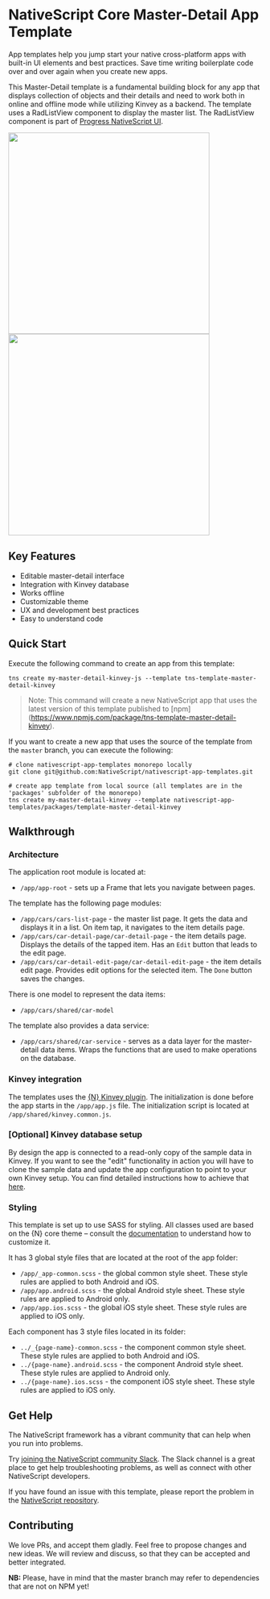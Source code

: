 # NativeScript Core Master-Detail App Template
App templates help you jump start your native cross-platform apps with built-in UI elements and best practices. Save time writing boilerplate code over and over again when you create new apps.

This Master-Detail template is a fundamental building block for any app that displays collection of objects and their details and need to work both in online and offline mode while utilizing Kinvey as a backend. The template uses a RadListView component to display the master list. The RadListView component is part of [Progress NativeScript UI](https://github.com/telerik/nativescript-ui-feedback).

<img src="/packages/template-master-detail-kinvey/tools/assets/phone-masterDetail-ios.png" height="400" /><img src="/packages/template-master-detail-kinvey/tools/assets/phone-masterDetail-detail-ios.png" height="400" />

## Key Features
- Editable master-detail interface
- Integration with Kinvey database
- Works offline
- Customizable theme
- UX and development best practices
- Easy to understand code

## Quick Start
Execute the following command to create an app from this template:

```
tns create my-master-detail-kinvey-js --template tns-template-master-detail-kinvey
```

> Note: This command will create a new NativeScript app that uses the latest version of this template published to [npm] (https://www.npmjs.com/package/tns-template-master-detail-kinvey).

If you want to create a new app that uses the source of the template from the `master` branch, you can execute the following:

```
# clone nativescript-app-templates monorepo locally
git clone git@github.com:NativeScript/nativescript-app-templates.git

# create app template from local source (all templates are in the 'packages' subfolder of the monorepo)
tns create my-master-detail-kinvey --template nativescript-app-templates/packages/template-master-detail-kinvey
```

## Walkthrough

### Architecture
The application root module is located at:
- `/app/app-root` - sets up a Frame that lets you navigate between pages.

The template has the following page modules:
- `/app/cars/cars-list-page` - the master list page. It gets the data and displays it in a list. On item tap, it navigates to the item details page.
- `/app/cars/car-detail-page/car-detail-page` - the item details page. Displays the details of the tapped item. Has an `Edit` button that leads to the edit page.
- `/app/cars/car-detail-edit-page/car-detail-edit-page` - the item details edit page. Provides edit options for the selected item. The `Done` button saves the changes.

There is one model to represent the data items:
- `/app/cars/shared/car-model`

The template also provides a data service:
- `/app/cars/shared/car-service` - serves as a data layer for the master-detail data items. Wraps the functions that are used to make operations on the database.

### Kinvey integration
The templates uses the [{N} Kinvey plugin](https://github.com/Kinvey/nativescript-sdk). The initialization is done before the app starts in the `/app/app.js` file. The initialization script is located at `/app/shared/kinvey.common.js`.

### [Optional] Kinvey database setup
By design the app is connected to a read-only copy of the sample data in Kinvey. If you want to see the "edit" functionality in action you will have to clone the sample data and update the app configuration to point to your own Kinvey setup. You can find detailed instructions how to achieve that [here](https://github.com/NativeScript/nativescript-app-templates/blob/master/packages/template-master-detail-kinvey/tools/kinvey/kinvey-database-setup.md).

### Styling
This template is set up to use SASS for styling. All classes used are based on the {N} core theme – consult the [documentation](https://github.com/NativeScript/theme) to understand how to customize it.

It has 3 global style files that are located at the root of the app folder:

- `/app/_app-common.scss` - the global common style sheet. These style rules are applied to both Android and iOS.
- `/app/app.android.scss` - the global Android style sheet. These style rules are applied to Android only.
- `/app/app.ios.scss` - the global iOS style sheet. These style rules are applied to iOS only.

Each component has 3 style files located in its folder:

- `../_{page-name}-common.scss` - the component common style sheet. These style rules are applied to both Android and iOS.
- `../{page-name}.android.scss` - the component Android style sheet. These style rules are applied to Android only.
- `../{page-name}.ios.scss` - the component iOS style sheet. These style rules are applied to iOS only.

## Get Help
The NativeScript framework has a vibrant community that can help when you run into problems.

Try [joining the NativeScript community Slack](http://developer.telerik.com/wp-login.php?action=slack-invitation). The Slack channel is a great place to get help troubleshooting problems, as well as connect with other NativeScript developers.

If you have found an issue with this template, please report the problem in the [NativeScript repository](https://github.com/NativeScript/NativeScript/issues).

## Contributing

We love PRs, and accept them gladly. Feel free to propose changes and new ideas. We will review and discuss, so that they can be accepted and better integrated.

**NB:** Please, have in mind that the master branch may refer to dependencies that are not on NPM yet!
